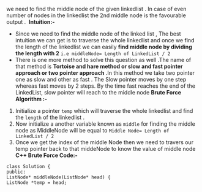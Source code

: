 we need to find the middle node of the given linkedlist . In case of even number of nodes in the linkedlist the 2nd middle node is the favourable output .
​
**Intuition:-**
* Since we need to find the middle node of the linked list , The best intuition we can get is to traverse the whole linkedlist and once we find the length of the linkedlist we can easily **find middle node by dividing the length with 2** `i.e middleNode= Length of LinkedList / 2 `
* There is one more method to solve this question as well .The name of that method is **Tortoise and hare method or slow and fast pointer approach or two pointer approach** .In this method we take two pointer one as slow and other as fast . The Slow pointer moves by one step whereas fast moves by 2 steps. By the time fast reaches the end of the LinkedList, slow pointer will reach to the middle node
​
**Brute Force Algorithm :-**
1. Initialize a pointer `temp` which will traverse the whole linkedlist and find the `length` of the linkedlist .
2. Now initialize a another variable known as `middle` for finding the middle node as MiddleNode will be equal to `Middle Node= Length of LinkedList / 2`
3. Once we get the index of the middle Node then we need to travers our temp pointer back to that middeNode to know the value of middle node
​
**C++ Brute Force Code:-**
```
class Solution {
public:
ListNode* middleNode(ListNode* head) {
ListNode *temp = head;
